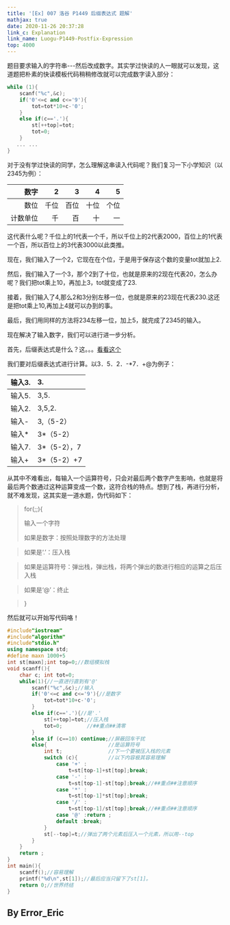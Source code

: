 ```yaml
---
title: '[Ex] 007 洛谷 P1449 后缀表达式 题解'
mathjax: true
date: 2020-11-26 20:37:28
link_c: Explanation
link_name: Luogu-P1449-Postfix-Expression
top: 4000
---
```


题目要求输入的字符串---然后改成数字。其实学过快读的人一眼就可以发现，这道题把朴素的快读模板代码稍稍修改就可以完成数字读入部分：

<!--more-->

```cpp
while (1){
	scanf("%c",&c);
	if('0'<=c and c<='9'){
		tot=tot*10+c-'0'; 
	}
	else if(c=='.'){
		st[++top]=tot;
		tot=0;
	}
   ... ...
}

```
对于没有学过快读的同学，怎么理解这串读入代码呢？我们复习一下小学知识（以2345为例）：

| 数字 |2  | 3 | 4 | 5 |
| -----------: | -----------: | -----------: | -----------: | -----------: |
|数位  | 千位 | 百位 | 十位 | 个位 |
| 计数单位 | 千 | 百 | 十 | 一 |

这代表什么呢？千位上的1代表一个千，所以千位上的2代表2000，百位上的1代表一个百，所以百位上的3代表3000以此类推。

现在，我们输入了一个2，它现在在个位，于是用于保存这个数的变量tot就加上2.

然后，我们输入了一个3，那个2到了十位，也就是原来的2现在代表20，怎么办呢？我们把tot乘上10，再加上3，tot就变成了23.

接着，我们输入了4,那么2和3分别左移一位，也就是原来的23现在代表230.这还是把tot乘上10,再加上4就可以办到的事。

最后，我们用同样的方法将234左移一位，加上5，就完成了2345的输入。


现在解决了输入数字，我们可以进行进一步分析。

首先，后缀表达式是什么？这。。。[看看这个](https://baike.baidu.com/item/%E9%80%86%E6%B3%A2%E5%85%B0%E5%BC%8F/128437?fromtitle=%E5%90%8E%E7%BC%80%E8%A1%A8%E8%BE%BE%E5%BC%8F&fromid=6160580&fr=aladdin)

我们要对后缀表达式进行计算。以3．5．2．-*7．+@为例子：

|输入3.  |  3.|
| :----------- | :----------- |
| 输入5. | 3,5. |
| 输入2. | 3,5,2. |
| 输入- | 3,（5-2） |
| 输入* | 3*（5-2） |
| 输入7. | 3*（5-2），7 |
| 输入+ | 3*（5-2）+7 |

从其中不难看出，每输入一个运算符号，只会对最后两个数字产生影响，也就是将最后两个数通过这种运算变成一个数，这符合栈的特点。想到了栈，再进行分析，就不难发现，这其实是一道水题，伪代码如下：

>for(;;){
>
>	输入一个字符
>   
>  如果是数字：按照处理数字的方法处理
 
>  如果是‘.’：压入栈
 
>  如果是运算符号：弹出栈，弹出栈，将两个弹出的数进行相应的运算之后压入栈
 
>	如果是‘@’：终止

>}

然后就可以开始写代码咯！

```cpp
#include"iostream"
#include"algorithm"
#include"stdio.h"
using namespace std;
#define maxn 1000+5
int st[maxn];int top=0;//数组模拟栈 
void scanff(){
	char c; int tot=0;
	while(1){//一直进行直到有'@' 
		scanf("%c",&c);//输入 
		if('0'<=c and c<='9'){//是数字 
			tot=tot*10+c-'0'; 
		}
		else if(c=='.'){//是'.' 
			st[++top]=tot;//压入栈 
			tot=0;		  //##重点##清零 
		}	
		else if (c==10) continue;//屏蔽回车干扰 
		else{					 //是运算符号 
			int t;				 //下一个要被压入栈的元素 
			switch (c){			 //以下内容极其容易理解 
				case '+' :
					t=st[top-1]+st[top];break;
				case '-' :
					t=st[top-1]-st[top];break;//##重点##注意顺序 
				case '*' :
					t=st[top-1]*st[top];break;
				case '/' :
					t=st[top-1]/st[top];break;//##重点##注意顺序 
				case '@' :return ;
				default :break;
			}
			st[--top]=t;//弹出了两个元素后压入一个元素，所以用--top 
		}
	}
	return ;
}
int main(){
	scanff();//容易理解 
	printf("%d\n",st[1]);//最后应当只留下了st[1]。 
	return 0;//世界终结 
}
```

## By Error_Eric